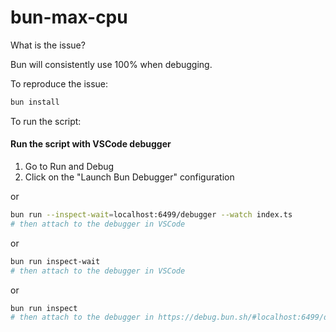 # bun-max-cpu

What is the issue?

Bun will consistently use 100% when debugging.

To reproduce the issue:

```bash
bun install
```

To run the script:

#### Run the script with VSCode debugger

1. Go to Run and Debug
1. Click on the "Launch Bun Debugger" configuration

or
```bash
bun run --inspect-wait=localhost:6499/debugger --watch index.ts
# then attach to the debugger in VSCode
```
or
```bash
bun run inspect-wait
# then attach to the debugger in VSCode
```
or
```bash
bun run inspect
# then attach to the debugger in https://debug.bun.sh/#localhost:6499/debugger
```